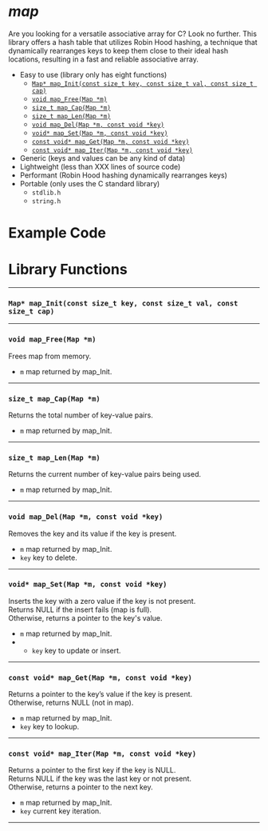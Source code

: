 # ***map***
Are you looking for a versatile associative array for C? Look no further. This library offers a hash table that utilizes Robin Hood hashing, a technique that dynamically rearranges keys to keep them close to their ideal hash locations, resulting in a fast and reliable associative array.
- Easy to use (library only has eight functions)
  + [```Map* map_Init(const size_t key, const size_t val, const size_t cap)```](#map-map_initconst-size_t-key-const-size_t-val-const-size_t-cap)
  + [```void map_Free(Map *m)```](#void-map_freemap-m)
  + [```size_t map_Cap(Map *m)```](#size_t-map_capmap-m)
  + [```size_t map_Len(Map *m)```](#size_t-map_lenmap-m)
  + [```void map_Del(Map *m, const void *key)```](#void-map_delmap-m-const-void-key)
  + [```void* map_Set(Map *m, const void *key)```](#void-map_setmap-m-const-void-key)
  + [```const void* map_Get(Map *m, const void *key)```](#const-void-map_getmap-m-const-void-key)
  + [```const void* map_Iter(Map *m, const void *key)```](#const-void-map_itermap-m-const-void-key)
- Generic (keys and values can be any kind of data)
- Lightweight (less than XXX lines of source code)
- Performant (Robin Hood hashing dynamically rearranges keys)
- Portable (only uses the C standard library)
  + ```stdlib.h```
  + ```string.h```
# Example Code
# Library Functions
---
### ```Map* map_Init(const size_t key, const size_t val, const size_t cap)```
---
### ```void map_Free(Map *m)```
Frees map from memory.  
- ```m``` map returned by map_Init.
---
### ```size_t map_Cap(Map *m)```
Returns the total number of key-value pairs.  
- ```m``` map returned by map_Init.
---
### ```size_t map_Len(Map *m)```
Returns the current number of key-value pairs being used.  
- ```m``` map returned by map_Init.
---
### ```void map_Del(Map *m, const void *key)```
Removes the key and its value if the key is present.  
- ```m``` map returned by map_Init.
- ```key``` key to delete.
---
### ```void* map_Set(Map *m, const void *key)```
Inserts the key with a zero value if the key is not present.  
Returns NULL if the insert fails (map is full).  
Otherwise, returns a pointer to the key's value.  
- ```m``` map returned by map_Init.
- - ```key``` key to update or insert.
---
### ```const void* map_Get(Map *m, const void *key)```
Returns a pointer to the key’s value if the key is present.  
Otherwise, returns NULL (not in map).  
- ```m``` map returned by map_Init.
- ```key``` key to lookup.
---
### ```const void* map_Iter(Map *m, const void *key)```
Returns a pointer to the first key if the key is NULL.  
Returns NULL if the key was the last key or not present.  
Otherwise, returns a pointer to the next key.  
- ```m``` map returned by map_Init.
- ```key``` current key iteration.
---

